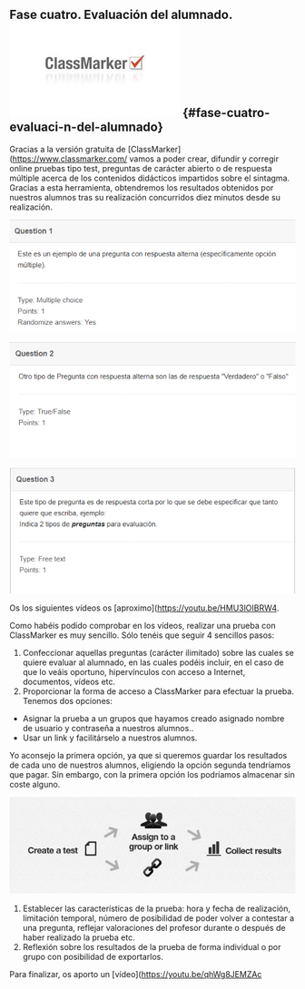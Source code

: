 ## Fase cuatro. Evaluación del alumnado.![](/images/image153.png) {#fase-cuatro-evaluaci-n-del-alumnado}

Gracias a la versión gratuita de  [ClassMarker](https://www.classmarker.com/ vamos a poder crear, difundir y corregir  online pruebas tipo test, preguntas de carácter abierto o de respuesta múltiple acerca de los contenidos didácticos impartidos sobre el sintagma. Gracias a esta herramienta, obtendremos los resultados obtenidos por nuestros alumnos tras su realización concurridos diez minutos desde su realización.

![](/images/image50.png)

![](/images/image128.png)

![](/images/image143.png)

Os los siguientes vídeos os [aproximo](https://youtu.be/HMU3lOIBRW4.

Como habéis podido comprobar en los vídeos, realizar una prueba con ClassMarker es muy  sencillo. Sólo tenéis que seguir  4 sencillos pasos:

1.  Confeccionar aquellas preguntas (carácter ilimitado) sobre las cuales se quiere evaluar al alumnado, en las cuales podéis incluir, en el caso de que lo veáis oportuno, hipervínculos con acceso a Internet, documentos, vídeos etc.
2.  Proporcionar la forma de acceso a ClassMarker para efectuar la prueba. Tenemos dos opciones:

*   Asignar la prueba a un grupos que hayamos creado asignado nombre de usuario y contraseña a nuestros alumnos..
*   Usar un link y facilitárselo a nuestros alumnos.

Yo aconsejo la primera opción, ya que si queremos guardar los resultados de cada uno de nuestros alumnos, eligiendo la opción segunda tendríamos que pagar. Sin embargo, con la primera opción los podríamos almacenar sin coste alguno.

 ![](/images/image144.png)

1.  Establecer las características de la prueba: hora y fecha de realización, limitación temporal, número de posibilidad de poder volver a contestar a una pregunta, reflejar valoraciones del profesor durante o después de haber realizado la prueba etc.
2.  Reflexión sobre los resultados de la prueba de forma individual o por grupo con posibilidad de exportarlos.

Para finalizar,  os aporto un [vídeo](https://youtu.be/qhWg8JEMZAc